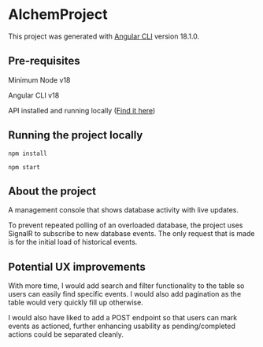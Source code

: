 # AlchemProject

This project was generated with [Angular CLI](https://github.com/angular/angular-cli) version 18.1.0.

## Pre-requisites
Minimum Node v18

Angular CLI v18

API installed and running locally ([Find it here](https://github.com/hfolcot/alchem-project-api))

## Running the project locally
`npm install`

`npm start`

## About the project
A management console that shows database activity with live updates.

To prevent repeated polling of an overloaded database, the project uses SignalR to subscribe to new database events.
The only request that is made is for the initial load of historical events.

## Potential UX improvements
With more time, I would add search and filter functionality to the table so users can easily find specific events.
I would also add pagination as the table would very quickly fill up otherwise.

I would also have liked to add a POST endpoint so that users can mark events as actioned, further enhancing usability as pending/completed actions could be separated cleanly.

